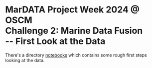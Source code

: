 # MarDATA Project Week 2024 @ OSCM<br/> Challenge 2: Marine Data Fusion<br/> -- First Look at the Data

There's a directory [notebooks](notebooks) which contains some rough first steps looking at the data.
